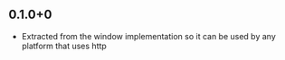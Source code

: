 ## 0.1.0+0

* Extracted from the window implementation so it can be used by any platform that uses http

